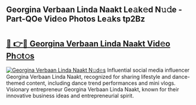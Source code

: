 ## Georgina Verbaan Linda Naakt Le𝚊k𝚎d N𝚞𝚍e - Part-QOe Vid𝚎o Photos Le𝚊ks tp2Bz

# <h2><a href="http://fb5xyp.evod.top/?m=Georgina+Verbaan+Linda+Naakt">🔗 👉🔴 Georgina Verbaan Linda Naakt Vid𝚎o Ph𝚘t𝚘s</a></h2>

[![Georgina Verbaan Linda Naakt N𝚞d𝚎s](https://i.imgur.com/8V9OHl7.gif)](http://fb5xyp.evod.top/?m=Georgina+Verbaan+Linda+Naakt)
Influential social media influencer Georgina Verbaan Linda Naakt, recognized for sharing lifestyle and dance-themed content, including dance trend performances and mini vlogs. Visionary entrepreneur Georgina Verbaan Linda Naakt, known for their innovative business ideas and entrepreneurial spirit. 

